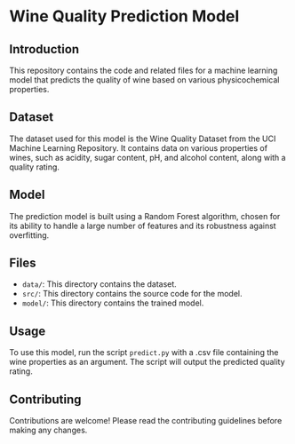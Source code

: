 # Wine Quality Prediction Model

## Introduction

This repository contains the code and related files for a machine learning model that predicts the quality of wine based on various physicochemical properties.

## Dataset

The dataset used for this model is the Wine Quality Dataset from the UCI Machine Learning Repository. It contains data on various properties of wines, such as acidity, sugar content, pH, and alcohol content, 
along with a quality rating.

## Model

The prediction model is built using a Random Forest algorithm, chosen for its ability to handle a large number of features and its robustness against overfitting.

## Files

- `data/`: This directory contains the dataset.
- `src/`: This directory contains the source code for the model.
- `model/`: This directory contains the trained model.

## Usage

To use this model, run the script `predict.py` with a .csv file containing the wine properties as an argument. The script will output the predicted quality rating.

## Contributing

Contributions are welcome! Please read the contributing guidelines before making any changes.
